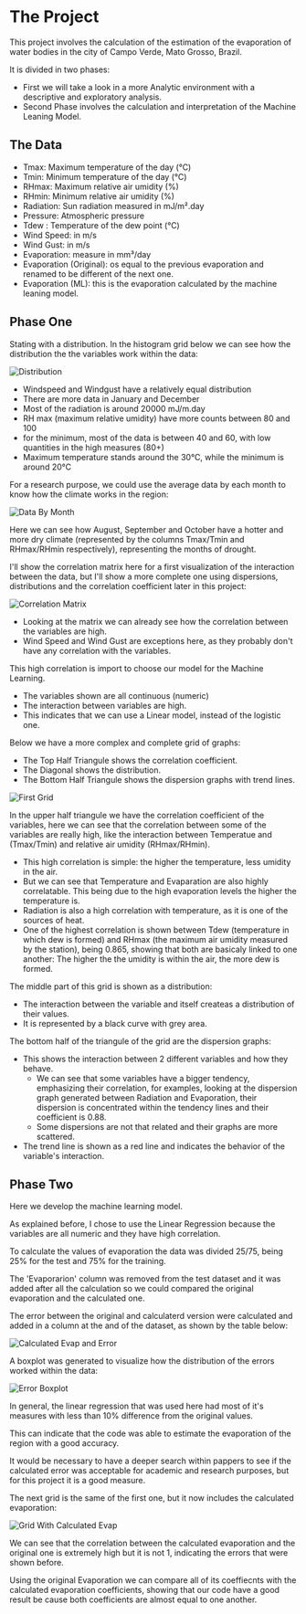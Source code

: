# The Project
This project involves the calculation of the estimation of the evaporation of water bodies in the city of Campo Verde, Mato Grosso, Brazil.

It is divided in two phases:
 - First we will take a look in a more Analytic environment with a descriptive and exploratory analysis.
 - Second Phase involves the calculation and interpretation of the Machine Leaning Model.
 
## The Data
 - Tmax: Maximum temperature of the day (°C)
 - Tmin: Minimum temperature of the day (°C)
 - RHmax: Maximum relative air umidity (%)
 - RHmin: Minimum relative air umidity (%)
 - Radiation: Sun radiation measured in mJ/m².day
 - Pressure: Atmospheric pressure
 - Tdew : Temperature of the dew point (°C)
 - Wind Speed: in m/s
 - Wind Gust: in m/s
 - Evaporation: measure in mm³/day
 - Evaporation (Original): os equal to the previous evaporation and renamed to be different of the next one.
 - Evaporation (ML): this is the evaporation calculated by the machine leaning model.
 
## Phase One
Stating with a distribution. In the histogram grid below we can see how the distribution the the variables work within the data:

![Distribution](Images/distribution.png 'Distribution')

 - Windspeed and Windgust have a relatively equal distribution
 - There are more data in January and December
 - Most of the radiation is around 20000 mJ/m.day
 - RH max (maximum relative umidity) have more counts between 80 and 100
 - for the minimum, most of the data is between 40 and 60, with low quantities in the high measures (80+)
 - Maximum temperature stands around the 30°C, while the minimum is around 20°C
 
For a research purpose, we could use the average data by each month to know how the climate works in the region:

![Data By Month](Images/data_by_month.png 'Data By Month')

Here we can see how August, September and October have a hotter and more dry climate (represented by the columns Tmax/Tmin and RHmax/RHmin respectively), representing the months of drought.

I'll show the correlation matrix here for a first visualization of the interaction between the data, but I'll show a more complete one using dispersions, distributions and the correlation coefficient later in this project:

![Correlation Matrix](Images/corr_matrix.png 'Correlation Matrix')

 - Looking at the matrix we can already see how the correlation between the variables are high.
 - Wind Speed and Wind Gust are exceptions here, as they probably don't have any correlation with the variables.

This high correlation is import to choose our model for the Machine Learning.
 - The variables shown are all continuous (numeric)
 - The interaction between variables are high.
 - This indicates that we can use a Linear model, instead of the logistic one.

Below we have a more complex and complete grid of graphs:
 - The Top Half Triangule shows the correlation coefficient.
 - The Diagonal shows the distribution.
 - The Bottom Half Triangule shows the dispersion graphs with trend lines.
 
![First Grid](Images/super_matrix.png 'First Grid')

In the upper half triangule we have the correlation coefficient of the variables, here we can see that the correlation between some of the variables are really high, like the interaction between Temperatue and (Tmax/Tmin) and relative air umidity (RHmax/RHmin).
 - This high correlation is simple: the higher the temperature, less umidity in the air.
 - But we can see that Temperature and Evaparation are also highly correlatable. This being due to the high evaporation levels the higher the temperature is.
 - Radiation is also a high correlation with temperature, as it is one of the sources of heat.
 - One of the highest correlation is shown between Tdew (temperature in which dew is formed) and RHmax (the maximum air umidity measured by the station), being 0.865, showing that both are basicaly linked to one another: The higher the the umidity is within the air, the more dew is formed.

The middle part of this grid is shown as a distribution:
 - The interaction between the variable and itself createas a distribution of their values.
 - It is represented by a black curve with grey area.
 
The bottom half of the triangule of the grid are the dispersion graphs:
 - This shows the interaction between 2 different variables and how they behave.
     - We can see that some variables have a bigger tendency, emphasizing their correlation, for examples, looking at the dispersion graph generated between Radiation and Evaporation, their dispersion is concentrated within the tendency lines and their coefficient is 0.88.
     - Some dispersions are not that related and their graphs are more scattered.
 - The trend line is shown as a red line and indicates the behavior of the variable's interaction.
 
## Phase Two
Here we develop the machine learning model.

As explained before, I chose to use the Linear Regression because the variables are all numeric and they have high correlation.

To calculate the values of evaporation the data was divided 25/75, being 25% for the test and 75% for the training.

The 'Evaporarion' column was removed from the test dataset and it was added after all the calculation so we could compared the original evaporation and the calculated one.

The error between the original and calculaterd version were calculated and added in a column at the and of the dataset, as shown by the table below:

![Calculated Evap and Error](Images/calculated_evap_error.png 'Calculated Evap and Error')

A boxplot was generated to visualize how the distribution of the errors worked within the data:

![Error Boxplot](Images/error_boxplot.png 'Error Boxplot')

In general, the linear regression that was used here had most of it's measures with less than 10% difference from the original values.

This can indicate that the code was able to estimate the evaporation of the region with a good accuracy.

It would be necessary to have a deeper search within pappers to see if the calculated error was acceptable for academic and research purposes, but for this project it is a good measure.

The next grid is the same of the first one, but it now includes the calculated evaporation:

![Grid With Calculated Evap](Images/super_matrix_mod.png 'Grid with calculated evap')

We can see that the correlation between the calculated evaporation and the original one is extremely high but it is not 1, indicating the errors that were shown before.

Using the original Evaporation we can compare all of its coeffiecnts with the calculated evaporation coefficients, showing that our code have a good result be cause both coefficients are almost equal to one another.